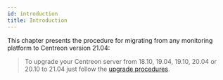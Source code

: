 ```yaml
---
id: introduction
title: Introduction
---
```


This chapter presents the procedure for migrating from any monitoring platform
to Centreon version 21.04:

> To upgrade your Centreon server from 18.10, 19.04, 19.10, 20.04 or 20.10
> to 21.04 just follow the [upgrade procedures](../upgrade/introduction.html).
